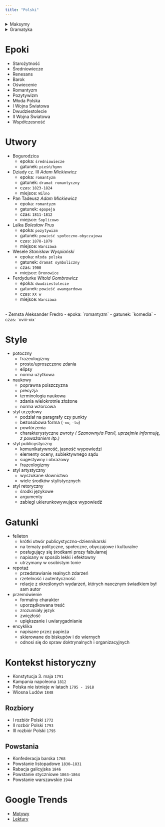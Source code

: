 ```yaml
---
title: "Polski"
---
```

<details>
    <summary>Maksymy</summary>

| . | . |
| :---: | :---: |
| non omnis moriar | nie wszystek umrę |
| exegi monumentum | pomnik stworzyłem trwalszy niż ze spiżu |
| carpe diem | chwytaj dzień |
| aurea mediocritas | złoty środek |
| theatrum mundi | życie to teatr |
| vanitas vanitatum et omnia vanitas | marność nad marnościami i  wszystko marność |
| danse macabre | taniec śmierci |
| deesis | prośby,błagania |
| ars moriendi | sztuka pięknego umierania |
| chansons de geste | pieśń o czynach |
| stabat mater dolorosa | stała matka pod krzyżem |
| panta rhei | wszystko podlega wiecznym przemianom |
| ubi sunt? | gdzie oni są |
| memento mori | pamiętaj o śmierci |
| amor vincit omnia | miłość wszystko zwycięża |
| cogito,ergo sum | myślę, więc jestem |
| dies irae | dzień gniewu |
| dum spiro, spero | dopóki oddycham, nie tracę nadziei |
| gloria victis | chwała zwyciężonym |
| homo homini lupus est | człowiek człowiekowi wilkiem |
| inter malleum et incudem | między młotem, a kowadłem |
| pro publico bono | dla dobra ogółu |
| vince in bono malum | zło dobrem zwyciężaj |
</details>


<details>
    <summary>Gramatyka</summary>

# Gramatyka

## Zdania złożone współrzędnie
- łączne: _i, oraz_
- przeciwstawne: _ale, lecz_
- rozłączne: _albo, lub_
- wynikowe: _więc, zatem_

## Zdania złożone podrzędnie
- przydawkowe
- dopełnieniowe
- okolicznikowe
    - czasu
    - miejsca
    - celu
    - warunku
    - przyzwolenia
    - przyczyny
- podmiotowe
- orzecznikowe

## Liczebniki
- główne
- porządkowe
- zbiorowe
- ułamkowe
- mnożne
_mogą być liczebnikiem nieokreślonym_

## zaimki:
- ze wz. na znaczenie
    - osobowe
    - pytajne
    - wskazujące
    - względne
- ze wz. na wł. gramatyczne
    - rzeczowne
    - przymiotne
    - przysłowne
    - liczebne

## Formy nieosobowe czasownika
- bezokolicznikiowe
- formy zakończone na `-no`, `-to`
- imiesłowy
    - przymiotnikowy
        - czynny _(niedokonany)_
        - bierny _(przechodni)_
    - przysłówkowy
        - współczesny _(niedokonany)_
        - uprzedni _(dokonany)_
</details>

# Epoki
- Starożytność
- Średniowiecze
- Renesans
- Barok
- Oświecenie
- Romantyzm
- Pozytywizm
- Młoda Polska
- I Wojna Światowa
- Dwudziestolecie 
- II Wojna Światowa
- Współczesność

# Utwory
- Bogurodzica
    - epoka: `średniowiecze`
    - gatunek: `pieśń/hymn`
- Dziady cz. III _Adam Mickiewicz_
    - epoka: `romantyzm`
    - gatunek: `dramat romantyczny`
    - czas: `1823-1824`
    - miejsce: `Wilno`
- Pan Tadeusz _Adam Mickiewicz_
    - epoka: `romantyzm`
    - gatunek: `epopeja`
    - czas: `1811-1812`
    - miejsce: `Soplicowo`
- Lalka _Bolesław Prus_
    - epoka: `pozytywizm`
    - gatunek: `powieść społeczno-obyczajowa`
    - czas: `1878-1879`
    - miejsce: `Warszawa`
- Wesele _Stanisław Wyspiański_
    - epoka: `młoda polska`
    - gatunek: `dramat symboliczny`
    - czas: `1900`
    - miejsce: `Bronowice`
- Ferdydurke _Witold Gombrowicz_
    - epoka: `dwudziestolecie`
    - gatunek: `powieść awangardowa`
    - czas: `XX w`
    - miejsce: `Warszawa`
<br>
- Zemsta Aleksander Fredro
    - epoka: `romantyzm`
    - gatunek: `komedia`
    - czas: `xviii-xix`

# Style
- potoczny
    - frazeologizmy
    - proste/uproszczone zdania
    - elipsy
    - norma użytkowa
- naukowy
    - poprawna polszczyzna
    - precyzja
    - terminologia naukowa
    - zdania wielokrotnie złożone
    - norma wzorcowa
- styl urzędowy
    - podział na paragrafy czy punkty
    - bezosobowa forma (`-no`, `-to`)
    - powtórzenia
    - charakterystyczne zwroty _( Szanowny/a Pan/i, uprzejmie informuję, z poważaniem itp.)_
- styl publicystyczny
    - komunikatywność, jasność wypowiedzi
    - elementy oceny, subiektywnego sądu
    - sugestywny i obrazowy
    - frazeologizmy
- styl artystyczny
    - wyszukane słownictwo
    - wiele środków stylistycznych
- styl retoryczny
    - środki językowe
    - argumenty
    - zabiegi ukierunkowywujące wypowiedź

# Gatunki
- felieton
    - krótki utwór publicystyczno-dziennikarski
    - na tematy polityczne, społeczne, obyczajowe i kulturalne
    - posługujący się środkami prozy fabularnej
    - napisany w sposób lekki i efektowny
    - utrzymany w osobistym tonie
- repotaż
    - przedstawianie realnych zdarzeń
    - rzetelność i autentyczność
    - relacje z określonych wydarzeń, których naocznym świadkiem był sam autor
- przemówienie
    - formalny charakter
    - uporządkowana treść
    - zrozumiały język
    - zwięzłość
    - upiększanie i uwiarygadnianie
- encyklika
    - napisane przez papieża
    - skierowane do biskupów i do wiernych
    - odnosi się do spraw doktrynalnych i organizacyjnych

# Kontekst historyczny

- Konstytucja 3. maja `1791`
- Kampania napoleona `1812`
- Polska nie istnieje w latach `1795 - 1918`
- Wiosna Ludów `1848`

## Rozbiory
- I rozbiór Polski `1772`
- II rozbór Polski `1793`
- III rozbiór Polski `1795`

## Powstania
- Konfederacja barska `1768`
- Powstanie listopadowe `1830–1831`
- Rabacja galicyjska `1846`
- Powstanie styczniowe `1863–1864`
- Powstanie warszawskie `1944`

# Google Trends
- [Motywy](https://trends.google.pl/trends/explore?date=now+1-d&geo=PL&q=%2Fg%2F11cfjqnr7%2C%2Fm%2F04rm4z%2C%2Fm%2F05kxhy%2C%2Fm%2F02q2jy0%2C%2Fm%2F0dkwvn)
- [Lektury](https://trends.google.pl/trends/explore?date=now+1-d&geo=PL&q=%2Fg%2F11cfjqnr7%2C%2Fm%2F04rm4z%2C%2Fm%2F05kxhy%2C%2Fm%2F02q2jy0)